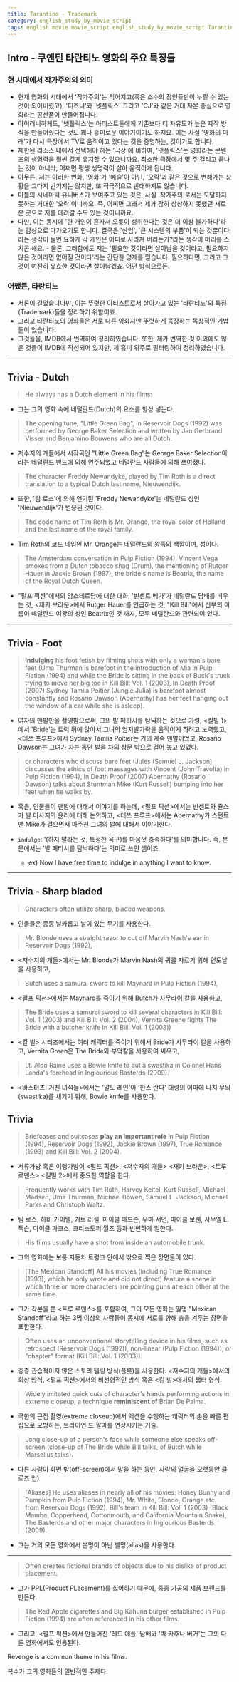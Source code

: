 ```yaml
---
title: Tarantino - Trademark 
category: english_study_by_movie_script
tags: english movie movie_script english_study_by_movie_script Tarantino
---
```


## Intro - 쿠엔틴 타란티노 영화의 주요 특징들

### 현 시대에서 작가주의의 의미

- 현재 영화의 시대에서 '작가주의'는 적어지고(혹은 소수의 장인들만이 누릴 수 있는 것이 되어버렸고), '디즈니'와 '넷플릭스' 그리고 'CJ'와 같은 거대 자본 중심으로 영화라는 공산품이 만들어집니다. 
- 아이러니하게도, '넷플릭스'는 아티스트들에게 기존보다 더 자유도가 높은 제작 방식을 만들어줬다는 것도 꽤나 흥미로운 이야기이기도 하지요. 이는 사실 '영화의 미래'가 다시 극장에서 TV로 움직이고 있다는 것을 증명하는, 것이기도 합니다.
- 제한된 리소스 내에서 선택해야 하는 '극장'에 비하여, '넷플릭스'는 영화라는 콘텐츠의 생명력을 훨씬 길게 유지할 수 있으니까요. 최소한 극장에서 몇 주 걸리고 끝나는 것이 아니라, 어쩌면 평생 생명력이 살아 움직이게 됩니다.
- 아무튼, 저는 이러한 변화, '영화'가 '예술'이 아닌, '오락'과 같은 것으로 변해가는 상황을 그다지 반기지는 않지만, 또 적극적으로 반대하지도 않습니다. 
- 마블의 시네마틱 유니버스가 보여주고 있는 것은, 사실 '작가주의'로서는 도달하지 못하는 거대한 '오락'이니까요. 즉, 어쩌면 그래서 제가 감히 상상하지 못했던 새로운 곳으로 저를 데려갈 수도 있는 것이니까요. 
- 다만, 이는 동시에 '한 개인이 혼자서 오롯이 성취한다는 것은 더 이상 불가하다'라는 감상으로 다가오기도 합니다. 결국은 '산업', '큰 시스템의 부품'이 되는 것뿐이다, 라는 생각이 들면 묘하게 각 개인은 어디로 사라져 버리는가?라는 생각이 머리를 스치곤 해요. - 물론, 그러함에도 저는 '필요한 것이라면 살아남을 것이라고, 필요하지 않은 것이라면 없어질 것이다'라는 간단한 명제를 믿습니다. 필요하다면, 그리고 그것이 여전히 유효한 것이라면 살아남겠죠. 어떤 방식으로든. 

### 어쨌든, 타란티노

- 서론이 길었습니다만, 이는 뚜렷한 아티스트로서 살아가고 있는 '타란티노'의 특징(Trademark)들을 정리하기 위함이죠. 
- 그리고 타란티노의 영화들은 서로 다른 영화지만 뚜렷하게 등장하는 독창적인 기법들이 있습니다. 
- 그것들을, IMDB에서 번역하여 정리하였습니다. 또한, 제가 번역한 것 이외에도 많은 것들이 IMDB에 작성되어 있지만, 제 흥미 위주로 필터링하여 정리하였습니다. 

---

## Trivia - Dutch

> He always has a Dutch element in his films: 

- 그는 그의 영화 속에 네덜란드(Dutch)의 요소를 항상 넣는다. 

> The opening tune, "Little Green Bag", in Reservoir Dogs (1992) was performed by George Baker Selection and written by Jan Gerbrand Visser and Benjamino Bouwens who are all Dutch. 

- 저수지의 개들에서 시작곡인 "Little Green Bag"는 George Baker Selection이라는 네덜란드 밴드에 의해 연주되었고 네덜란드 사람들에 의해 쓰여졌다. 

> The character Freddy Newandyke, played by Tim Roth is a direct translation to a typical Dutch last name, Nieuwendijk. 

- 또한, '팀 로스'에 의해 연기된 'Freddy Newandyke'는 네덜란드 성인 'Nieuwendijk'가 변용된 것이다. 

> The code name of Tim Roth is Mr. Orange, the royal color of Holland and the last name of the royal family. 

- Tim Roth의 코드 네임인 Mr. Orange는 네덜란드의 왕족의 색깔이며, 성이다.

> The Amsterdam conversation in Pulp Fiction (1994), Vincent Vega smokes from a Dutch tobacco shag (Drum), the mentioning of Rutger Hauer in Jackie Brown (1997), the bride's name is Beatrix, the name of the Royal Dutch Queen.

- "펄프 픽션"에서의 암스테르담에 대한 대화, '빈센트 베가'가 네덜란드 담배를 피우는 것, <재키 브라운>에서 Rutger Hauer를 언급하는 것, "Kill Bill"에서 신부의 이름이 네덜란드 여왕의 성인 Beatrix인 것 까지, 모두 네덜란드와 관련되어 있다.

---

## Trivia - Foot 

> **Indulging** his foot fetish by filming shots with only a woman's bare feet (Uma Thurman is barefoot in the introduction of Mia in Pulp Fiction (1994) and while the Bride is sitting in the back of Buck's truck trying to move her big toe in Kill Bill: Vol. 1 (2003), In Death Proof (2007) Sydney Tamiia Poitier (Jungle Julia) is barefoot almost constantly and Rosario Dawson (Abernathy) has her feet hanging out the window of a car while she is asleep).

- 여자의 맨발만을 촬영함으로써, 그의 발 페티시를 탐닉하는 것으로 가령, <킬빌 1>에서 'Bride'는 트럭 뒤에 앉아서 그녀의 엄지발가락을 움직이게 하려고 노력했고, <데쓰 프루프>에서 Sydney Tamiia Poitier는 거의 계속 맨발이었고, Rosario Dawson는 그녀가 자는 동안 발을 차의 창문 밖으로 걸어 놓고 있었다. 

> or characters who discuss bare feet (Jules (Samuel L. Jackson) discusses the ethics of foot massages with Vincent (John Travolta) in Pulp Fiction (1994), In Death Proof (2007) Abernathy (Rosario Dawson) talks about Stuntman Mike (Kurt Russell) bumping into her feet when he walks by.

- 혹은, 인물들이 맨발에 대해서 이야기를 하는데, <펄프 픽션>에서는 빈센트와 쥴스가 발 마사지의 윤리에 대해 논의하고, <데쓰 프루프>에서는 Abernathy가 스턴트맨 Mike가 걸으면서 마주친 그녀의 발에 대해서 이야기한다. 

- `indulge`: '(하지 말라는 것, 특정한 욕구)를 마음껏 충족하다'를 의미합니다. 즉, 본문에서는 '발 페티시를 탐닉하다'는 의미로 쓰인 셈이죠. 
  - ex) Now I have free time to indulge in anything I want to know.

---

## Trivia - Sharp bladed

> Characters often utilize sharp, bladed weapons. 

- 인물들은 종종 날카롭고 날이 있는 무기를 사용한다. 

> Mr. Blonde uses a straight razor to cut off Marvin Nash's ear in Reservoir Dogs (1992), 

- <저수지의 개들>에서는 Mr. Blonde가 Marvin Nash의 귀를 자르기 위해 면도날을 사용하고, 

> Butch uses a samurai sword to kill Maynard in Pulp Fiction (1994), 

- <펄프 픽션>에서는 Maynard를 죽이기 위해 Butch가 사무라이 칼을 사용하고, 

> The Bride uses a samurai sword to kill several characters in Kill Bill: Vol. 1 (2003) and Kill Bill: Vol. 2 (2004), Vernita Greene fights The Bride with a butcher knife in Kill Bill: Vol. 1 (2003))

- <킬 빌> 시리즈에서는 여러 캐릭터를 죽이기 위해서 Bride가 사무라이 칼을 사용하고,  Vernita Green은 The Bride와 부엌칼을 사용하여 싸우고, 

> Lt. Aldo Raine uses a Bowie knife to cut a swastika in Colonel Hans Landa's forehead in Inglourious Basterds (2009).

- <바스터즈: 거친 녀석들>에서는 '알도 레인'이 '한스 란다' 대령의 이마에 나치 무늬(swastika)를 새기기 위해, Bowie knife를 사용한다.


## Trivia

> Briefcases and suitcases **play an important role** in Pulp Fiction (1994), Reservoir Dogs (1992), Jackie Brown (1997), True Romance (1993) and Kill Bill: Vol. 2 (2004).

- 서류가방 혹은 여행가방이 <펄프 픽션>, <저수지의 개들> <재키 브라운>, <트루 로맨스> <킬빌 2>에서 중요한 역할을 한다.

> Frequently works with Tim Roth, Harvey Keitel, Kurt Russell, Michael Madsen, Uma Thurman, Michael Bowen, Samuel L. Jackson, Michael Parks and Christoph Waltz.

- 팀 로스, 하비 카이텔, 커트 러셀, 마이클 매드슨, 우마 서먼, 마이클 보웬, 사무엘 L. 잭슨, 마이클 파크스, 크리스토퍼 월츠 등과 빈번하게 일한다.

> His films usually have a shot from inside an automobile trunk. 

- 그의 영화에는 보통 자동차 트렁크 안에서 밖으로 찍은 장면들이 있다. 

> [The Mexican Standoff] All his movies (including True Romance (1993), which he only wrote and did not direct) feature a scene in which three or more characters are pointing guns at each other at the same time.

- 그가 각본을 쓴 <트루 로맨스>를 포함하여, 그의 모든 영화는 일명 "Mexican Standoff"라고 하는 3명 이상의 사람들이 동시에 서로를 향해 총을 겨두는 장면을 포함한다. 

> Often uses an unconventional storytelling device in his films, such as retrospect (Reservoir Dogs (1992)), non-linear (Pulp Fiction (1994)), or "chapter" format (Kill Bill: Vol. 1 (2003)).

- 종종 관습적이지 않은 스토리 텔링 방식(플롯)을 사용한다. <저수지의 개들>에서의 회상 방식, <펄프 픽션>에서의 비선형적인 방식 혹은 <킬 빌>에서의 챕터 형식.

> Widely imitated quick cuts of character's hands performing actions in extreme closeup, a technique **reminiscent of** Brian De Palma.

- 극한의 근접 촬영(extreme closeup)에서 액션을 수행하는 캐릭터의 손을 빠른 편집으로 모방하는, 브라이언 드 팔마를 연상시키는 기술. 

> Long close-up of a person's face while someone else speaks off-screen (close-up of The Bride while Bill talks, of Butch while Marsellus talks).

- 다른 사람이 화면 밖(off-screen)에서 말을 하는 동안, 사람의 얼굴을 오랫동안 클로즈 업)

> \[Aliases\] He uses aliases in nearly all of his movies: Honey Bunny and Pumpkin from Pulp Fiction (1994), Mr. White, Blonde, Orange etc. from Reservoir Dogs (1992). Bill's team in Kill Bill: Vol. 1 (2003) (Black Mamba, Copperhead, Cottonmouth, and California Mountain Snake), The Basterds and other major characters in Inglourious Basterds (2009).

- 그는 거의 모든 영화에서 본명이 아닌 별명(alias)을 사용한다.

---

> Often creates fictional brands of objects due to his dislike of product placement. 

- 그가 PPL(Product PLacement)를 싫어하기 때문에, 종종 가공의 제품 브랜드를 만든다. 

> The Red Apple cigarettes and Big Kahuna burger established in Pulp Fiction (1994) are often referenced in his other films.

- 그리고, <펄프 픽션>에서 만들어진 '레드 애플' 담배와 '빅 카후나 버거'는 그의 다른 영화에서도 인용된다. 



Revenge is a common theme in his films.

복수가 그의 영화들의 일반적인 주제다. 
